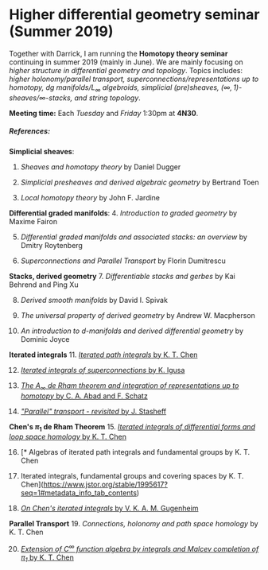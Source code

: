 # Higher differential geometry seminar (Summer 2019)

Together with Darrick, I am running the **Homotopy theory seminar** continuing in summer 2019 (mainly in June). We are mainly focusing on *higher structure in differential geometry and topology*. Topics includes: *higher holonomy/parallel transport, superconnections/representations up to homotopy, dg manifolds/$L_\infty$ algebroids, simplicial (pre)sheaves, $(\infty,1)$-sheaves/$\infty$-stacks, and string topology*.

**Meeting time:** Each *Tuesday* and *Friday* 1:30pm at **4N30**.

##### References:
**Simplicial sheaves**:
1. *Sheaves and homotopy theory* by Daniel Dugger

2. *Simplicial presheaves and derived algebraic geometry* by Bertrand Toen

3. *Local homotopy theory* by John F. Jardine

**Differential graded manifolds**:
4. *Introduction to graded geometry* by Maxime Fairon

5. *Differential graded manifolds and associated stacks: an overview* by Dmitry Roytenberg

6. *Superconnections and Parallel Transport* by Florin Dumitrescu

**Stacks, derived geometry**
7. *Differentiable stacks and gerbes* by Kai Behrend and Ping Xu

8. *Derived smooth manifolds* by David I. Spivak

9. *The universal property of derived geometry* by Andrew W. Macpherson

10. *An introduction to d-manifolds and derived differential geometry* by Dominic Joyce

**Iterated integrals**
11. [*Iterated path integrals* by K. T. Chen](https://projecteuclid.org/euclid.bams/1183539443)

12. [*Iterated integrals of superconnections* by K. Igusa](https://arxiv.org/abs/0912.0249)

13. [*The $A_\infty$ de Rham theorem and integration of representations up to homotopy* by C. A. Abad and F. Schatz](https://arxiv.org/abs/1011.4693)

14. [*"Parallel" transport - revisited* by J. Stasheff](https://arxiv.org/abs/1011.4693)

**Chen's $\pi_1$ de Rham Theorem**
15. [*Iterated integrals of differential forms and loop space homology* by K. T. Chen](https://www.jstor.org/stable/1970846?seq=1#metadata_info_tab_contents)

16. [* Algebras of iterated path integrals and fundamental groups by K. T. Chen

17. Iterated integrals, fundamental groups and covering spaces by K. T. Chen](https://www.jstor.org/stable/1995617?seq=1#metadata_info_tab_contents)

18.  [*On Chen's iterated integrals* by V. K. A. M. Gugenheim](https://projecteuclid.org/download/pdf_1/euclid.ijm/1256049021)

**Parallel Transport**
19. *Connections, holonomy and path space homology* by K. T. Chen

20. [*Extension of $C^\infty$ function algebra by integrals and Malcev completion of $\pi_1$* by K. T. Chen](https://www.sciencedirect.com/science/article/pii/0001870877901207)
